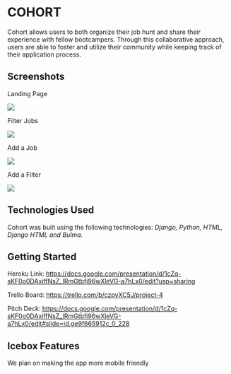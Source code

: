 # **COHORT**

Cohort allows users to both organize their job hunt and share their experience with fellow bootcampers. Through this collaborative approach, users are able to foster and utilize their community while keeping track of their application process. 

## **Screenshots** 
Landing Page

<img src="https://i.imgur.com/NDtyCL9.png">

Filter Jobs

<img src="https://i.imgur.com/3lxUvxb.png">

Add a Job 

<img src="https://i.imgur.com/UF76GlT.png">

Add a Filter

<img src="https://i.imgur.com/qKGVNHX.png">

## **Technologies Used** 

Cohort was built using the following technologies: *Django, Python, HTML, Django HTML and Bulma.* 

## **Getting Started** 
Heroku Link: https://docs.google.com/presentation/d/1cZq-sKF0o0DAxiffNsZ_IRmGtbfi96wXleVG-a7hLx0/edit?usp=sharing

Trello Board: https://trello.com/b/czpvXC5J/project-4

Pitch Deck: https://docs.google.com/presentation/d/1cZq-sKF0o0DAxiffNsZ_IRmGtbfi96wXleVG-a7hLx0/edit#slide=id.ge9f665912c_0_228

## **Icebox Features**

We plan on making the app more mobile friendly 